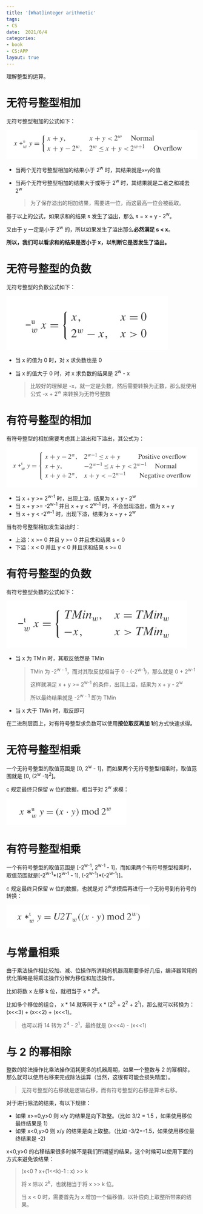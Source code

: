 ```yaml
---
title: '[What]integer arithmetic'
tags: 
- CS
date:  2021/6/4
categories: 
- book
- CS:APP
layout: true
---
```


理解整型的运算。

<!--more-->

# 无符号整型相加

无符号整型相加的公式如下：

![](./pic/u_add_equation.jpg)

- 当两个无符号整型相加的结果小于 2<sup>w</sup> 时，其结果就是`x+y`的值

- 当两个无符号整型相加的结果大于或等于 2<sup>w</sup> 时，其结果就是二者之和减去 2<sup>w</sup>

  > 为了保存溢出的相加结果，需要进一位，而这最高一位会被截取。

基于以上的公式，如果求和的结果 s 发生了溢出，那么 s = x + y - 2<sup>w</sup>。

又由于 y 一定是小于 2<sup>w</sup> 的，所以如果发生了溢出那么**必然满足 s < x**。

**所以，我们可以看求和的结果是否小于 x，以判断它是否发生了溢出。**

# 无符号整型的负数

无符号整型的负数公式如下：

![](./pic/u_negation_equation.jpg)

- 当 x 的值为 0 时，对 x 求负数也是 0

- 当 x 的值大于 0 时，对 x 求负数的结果是 2<sup>w</sup> - x

  > 比较好的理解是 -x，就一定是负数，然后需要转换为正数，那么就使用公式 -x + 2<sup>w</sup> 来转换为无符号整数

# 有符号整型的相加

有符号整型的相加需要考虑其上溢出和下溢出，其公式为：

![](./pic/t_add_equation.jpg)

- 当 x + y >= 2<sup>w-1</sup> 时，出现上溢，结果为 x + y - 2<sup>w</sup>
- 当 x + y >= -2<sup>w-1</sup> 并且 x + y < 2<sup>w-1</sup> 时，不会出现溢出，值为 x + y
- 当 x + y < -2<sup>w-1</sup> 时，出现下溢，结果为 x + y + 2<sup>w</sup>

当有符号整型相加发生溢出时：

- 上溢：x >= 0 并且 y >= 0 并且求和结果 s < 0
- 下溢：x < 0 并且 y < 0 并且求和结果 s >= 0

# 有符号整型的负数

有符号整型负数的公式如下：

![](./pic/t_negation_equation.jpg)

- 当 x 为 TMin 时，其取反依然是 TMin

  > TMin 为 -2<sup>w - 1</sup>，而对其取反就相当于 0 - (-2<sup>w-1</sup>)，那么就是 0 + 2<sup>w-1</sup>
  >
  > 这样就满足 x + y >= 2<sup>w-1</sup> 的条件，出现上溢，结果为 x + y - 2<sup>w</sup>
  >
  > 所以最终结果就是 -2<sup>w - 1</sup> 即为 TMin

- 当 x 大于 TMin 时，取反即可

在二进制层面上，对有符号整型求负数可以使用**按位取反再加 1**的方式快速求得。

# 无符号整型相乘

一个无符号整型的取值范围是 [0, 2<sup>w</sup> - 1]，而如果两个无符号整型相乘时，取值范围就是 [0, (2<sup>w</sup> -1)<sup>2</sup>]。

c 规定最终只保留 w 位的数据，相当于对 2<sup>w</sup> 求模：

![](./pic/u_mult_equation.jpg)

# 有符号整型相乘

一个有符号整型的取值范围是 [-2<sup>w-1</sup>, 2<sup>w-1</sup> - 1]，而如果两个有符号整型相乘时，取值范围就是[-2<sup>w-1</sup>\*(2<sup>w-1</sup> - 1), (-2<sup>w-1</sup>)\*(-2<sup>w-1</sup>)]。

c 规定最终只保留 w 位的数据，也就是对 2<sup>w</sup>求模后再进行一个无符号到有符号的转换：

![](./pic/t_mult_equation.jpg)

# 与常量相乘

由于乘法操作相比较加、减、位操作所消耗的机器周期要多好几倍，编译器常用的优化策略是将乘法操作分解为移位和加法操作。

比如将数 x 左移  k 位，就相当于 x * 2<sup>k</sup>。

比如多个移位的组合， x * 14 就等同于 x * (2<sup>3</sup> + 2<sup>2</sup> + 2<sup>1</sup>)，那么就可以转换为： (x<<3) + (x<<2) + (x<<1)。

> 也可以将 14 转为 2<sup>4</sup> - 2<sup>1</sup>，最终就是 (x<<4) - (x<<1)



# 与 2 的幂相除

整数的除法操作比乘法操作消耗更多的机器周期，如果一个整数与 2 的幂相除，那么就可以使用右移来完成除法运算（当然，这很有可能会损失精度）。

> 无符号整型的右移就是逻辑右移，而有符号整型的右移是算术右移。

对于进行除法的结果，有以下规律：

- 如果 x>=0,y>0 则 x/y 的结果是向下取整。（比如 3/2 = 1.5 ，如果使用移位最终结果是 1）
- 如果 x<0,y>0 则 x/y 的结果是向上取整。（比如 -3/2=-1.5，如果使用移位最终结果是 -2)

x<0,y>0 的右移结果很多时候不是我们所期望的结果，这个时候可以使用下面的方式来避免该结果：

>  (x<0 ? x+(1<<k)-1 : x) >> k
>
> 将 x 除以 2<sup>k</sup>，也就相当于将 x >> k 位。
>
> 当 x < 0 时，需要首先为 x 增加一个偏移值，以补偿向上取整所带来的结果。

